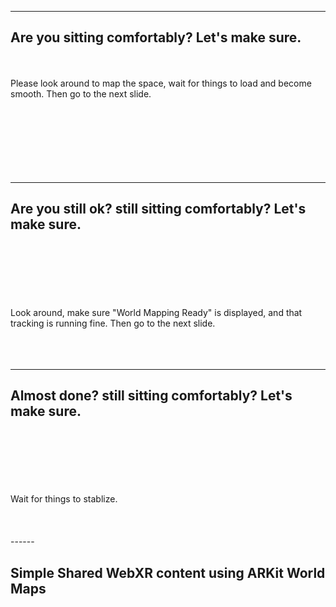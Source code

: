 ------
<!-- .slide: data-state="xrslide arslide xrmap1" style="text-align: left;" -->

<h2>Are you sitting comfortably?  Let's make sure.</h2>
<br>
<br>
Please look around to map the space, wait for things to load and become smooth.  Then go to the next slide.
<br>
<br>
<br>
<br>
<br>
<br>
<br>
<br>

------
<!-- .slide: data-state="xrslide arslide xrmap2" style="text-align: left;" -->

<h2>Are you still ok? still sitting comfortably?  Let's make sure.</h2>
<br>
<br>
<br>
<br>
<br>
<br>
Look around, make sure "World Mapping Ready" is displayed, and that tracking is running fine.   Then go to the next slide. 
<br>
<br>
<br>
<br>

------
<!-- .slide: data-state="xrslide arslide xrmap3" style="text-align: left;" -->

<h2>Almost done? still sitting comfortably?  Let's make sure.</h2>
<br>
<br>
<br>
<br>
<br>
<br>
Wait for things to stablize. 
<br>
<br>
<br>
<br>
------
<!-- .slide: data-state="xrslide arslide 3deffects boombox xrReloadMap xrClearPlaced xrCollab" style="text-align: left;" -->

<h2>Simple Shared WebXR content using ARKit World Maps</h2>
<br>
<br>
<br>
<br>
<br>
<br>
<br>
<br>
<br>
<br>
<br>
